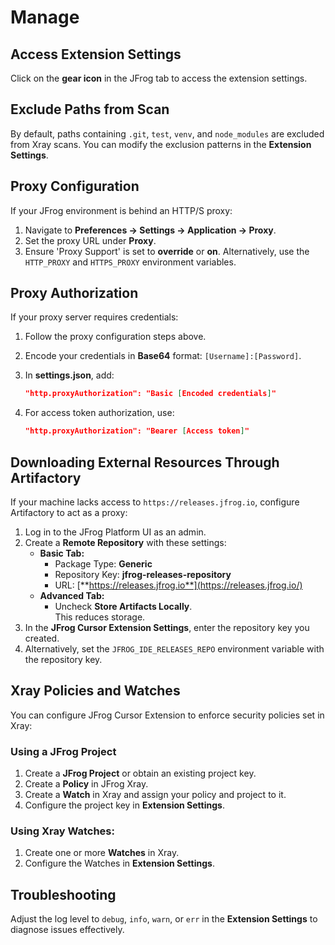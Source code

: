 # Manage

## **Access Extension Settings**

Click on the **gear icon** in the JFrog tab to access the extension settings.

## **Exclude Paths from Scan**

By default, paths containing `.git`, `test`, `venv`, and `node_modules` are excluded from Xray scans. You can modify the exclusion patterns in the **Extension Settings**.

## **Proxy Configuration**

If your JFrog environment is behind an HTTP/S proxy:

1. Navigate to **Preferences → Settings → Application → Proxy**.
2. Set the proxy URL under **Proxy**.
3. Ensure 'Proxy Support' is set to **override** or **on**. Alternatively, use the `HTTP_PROXY` and `HTTPS_PROXY` environment variables.

## **Proxy Authorization**

If your proxy server requires credentials:

1. Follow the proxy configuration steps above.
2. Encode your credentials in **Base64** format: `[Username]:[Password]`.
3.  In **settings.json**, add:

    ```json
    "http.proxyAuthorization": "Basic [Encoded credentials]"
    ```
4.  For access token authorization, use:

    ```json
    "http.proxyAuthorization": "Bearer [Access token]"
    ```

## **Downloading External Resources Through Artifactory**

If your machine lacks access to `https://releases.jfrog.io`, configure Artifactory to act as a proxy:

1. Log in to the JFrog Platform UI as an admin.
2. Create a **Remote Repository** with these settings:
   * **Basic Tab:**
     * Package Type: **Generic**
     * Repository Key: **jfrog-releases-repository**
     * URL: [**https://releases.jfrog.io**](https://releases.jfrog.io/)
   * **Advanced Tab:**
     * Uncheck **Store Artifacts Locally**.\
       This reduces storage.
3. In the **JFrog Cursor Extension Settings**, enter the repository key you created.
4. Alternatively, set the `JFROG_IDE_RELEASES_REPO` environment variable with the repository key.

## **Xray Policies and Watches**

You can configure JFrog Cursor Extension to enforce security policies set in Xray:

### **Using a JFrog Project**

1. Create a **JFrog Project** or obtain an existing project key.
2. Create a **Policy** in JFrog Xray.
3. Create a **Watch** in Xray and assign your policy and project to it.
4. Configure the project key in **Extension Settings**.

### **Using Xray Watches:**

1. Create one or more **Watches** in Xray.
2. Configure the Watches in **Extension Settings**.

## **Troubleshooting**

Adjust the log level to `debug`, `info`, `warn`, or `err` in the **Extension Settings** to diagnose issues effectively.
